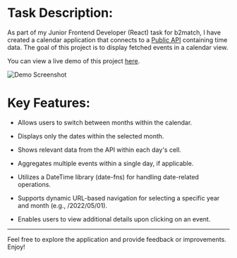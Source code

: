 # Task Description:

As part of my Junior Frontend Developer (React) task for b2match, I have created a calendar application that connects to a [Public API](https://www.openholidaysapi.org/en/api/) containing time data. The goal of this project is to display fetched events in a calendar view.

You can view a live demo of this project [here](https://your-demo-url.com).

![Demo Screenshot](showcase.png)



# Key Features:

* Allows users to switch between months within the calendar.
* Displays only the dates within the selected month.
* Shows relevant data from the API within each day's cell.
* Aggregates multiple events within a single day, if applicable.
* Utilizes a DateTime library (date-fns) for handling date-related operations.

* Supports dynamic URL-based navigation for selecting a specific year and month (e.g., /2022/05/01).
* Enables users to view additional details upon clicking on an event.


---
  
Feel free to explore the application and provide feedback or improvements. Enjoy!
